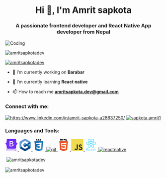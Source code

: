 <h1 align="center">Hi 👋, I'm Amrit sapkota</h1>
<h3 align="center">A passionate frontend developer and React Native App developer from Nepal</h3>
<img align="center" alt="Coding" width="400"  src="https://miro.medium.com/v2/resize:fit:679/1*gReLR6hZjwyBxHmfLN1AVw.gif">


<p align="left"> <img src="https://komarev.com/ghpvc/?username=amritsapkotadev&label=Profile%20views&color=0e75b6&style=flat" alt="amritsapkotadev" /> </p>

<p align="left"> <a href="https://github.com/ryo-ma/github-profile-trophy"><img src="https://github-profile-trophy.vercel.app/?username=amritsapkotadev" alt="amritsapkotadev" /></a> </p>

- 🔭 I’m currently working on **Barabar**

- 🌱 I’m currently learning **React native**

- 📫 How to reach me **amritsapkota.dev@gmail.com**

<h3 align="left">Connect with me:</h3>
<p align="left">
<a href="https://linkedin.com/in/https://www.linkedin.com/in/amrit-sapkota-a28637250/" target="blank"><img align="center" src="https://raw.githubusercontent.com/rahuldkjain/github-profile-readme-generator/master/src/images/icons/Social/linked-in-alt.svg" alt="https://www.linkedin.com/in/amrit-sapkota-a28637250/" height="30" width="40" /></a>
<a href="https://fb.com/sapkota.amrit1" target="blank"><img align="center" src="https://raw.githubusercontent.com/rahuldkjain/github-profile-readme-generator/master/src/images/icons/Social/facebook.svg" alt="sapkota.amrit1" height="30" width="40" /></a>
</p>

<h3 align="left">Languages and Tools:</h3>
<p align="left"> <a href="https://getbootstrap.com" target="_blank" rel="noreferrer"> <img src="https://raw.githubusercontent.com/devicons/devicon/master/icons/bootstrap/bootstrap-plain-wordmark.svg" alt="bootstrap" width="40" height="40"/> </a> <a href="https://www.w3schools.com/cpp/" target="_blank" rel="noreferrer"> <img src="https://raw.githubusercontent.com/devicons/devicon/master/icons/cplusplus/cplusplus-original.svg" alt="cplusplus" width="40" height="40"/> </a> <a href="https://www.w3schools.com/css/" target="_blank" rel="noreferrer"> <img src="https://raw.githubusercontent.com/devicons/devicon/master/icons/css3/css3-original-wordmark.svg" alt="css3" width="40" height="40"/> </a> <a href="https://git-scm.com/" target="_blank" rel="noreferrer"> <img src="https://www.vectorlogo.zone/logos/git-scm/git-scm-icon.svg" alt="git" width="40" height="40"/> </a> <a href="https://www.w3.org/html/" target="_blank" rel="noreferrer"> <img src="https://raw.githubusercontent.com/devicons/devicon/master/icons/html5/html5-original-wordmark.svg" alt="html5" width="40" height="40"/> </a> <a href="https://developer.mozilla.org/en-US/docs/Web/JavaScript" target="_blank" rel="noreferrer"> <img src="https://raw.githubusercontent.com/devicons/devicon/master/icons/javascript/javascript-original.svg" alt="javascript" width="40" height="40"/> </a> <a href="https://reactjs.org/" target="_blank" rel="noreferrer"> <img src="https://raw.githubusercontent.com/devicons/devicon/master/icons/react/react-original-wordmark.svg" alt="react" width="40" height="40"/> </a> <a href="https://reactnative.dev/" target="_blank" rel="noreferrer"> <img src="https://reactnative.dev/img/header_logo.svg" alt="reactnative" width="40" height="40"/> </a> </p>

<p>&nbsp;<img align="center" src="https://github-readme-stats.vercel.app/api?username=amritsapkotadev&show_icons=true&locale=en" alt="amritsapkotadev" /></p>

<p><img align="center" src="https://github-readme-streak-stats.herokuapp.com/?user=amritsapkotadev&" alt="amritsapkotadev" /></p>
